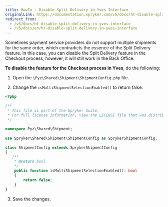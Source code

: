 ```yaml
---
title: HowTo - Disable Split Delivery in Yves Interface
originalLink: https://documentation.spryker.com/v5/docs/ht-disable-split-delivery-in-yves-interface
redirect_from:
  - /v5/docs/ht-disable-split-delivery-in-yves-interface
  - /v5/docs/en/ht-disable-split-delivery-in-yves-interface
---
```


Sometimes payment service providers do not support multiple shipments for the same order, which contradicts the essence of the Split Delivery feature. In this case, you can disable the Split Delivery feature in the Сheckout process, however, it will still work in the Back Office.

**To disable the feature for the Checkout process in Yves**, do the following:

 1. Open the `\Pyz\Shared\Shipment\ShipmentConfig.php` file. 

2. Change the `isMultiShipmentSelectionEnabled()` to return false:

```php
<?php
 
/**
 * This file is part of the Spryker Suite.
 * For full license information, view the LICENSE file that was distributed with this source code.
 */
 
namespace Pyz\Shared\Shipment;
 
use Spryker\Shared\Shipment\ShipmentConfig as SprykerShipmentConfig;
 
class ShipmentConfig extends SprykerShipmentConfig
{
   /**
    * @return bool
    */
    public function isMultiShipmentSelectionEnabled(): bool
    {
        return false;
    }
}
```

3. Save the changes.

